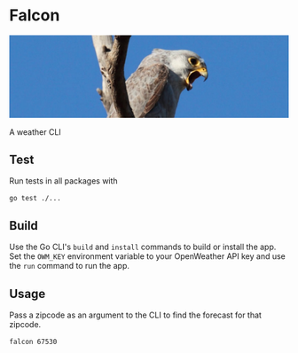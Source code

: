 # Falcon

![falcon](readme-images/falcon.png)

A weather CLI

## Test

Run tests in all packages with

```shell
go test ./...
```

## Build

Use the Go CLI's `build` and `install` commands to build or install the app.
Set the `OWM_KEY` environment variable to your OpenWeather API key and use the `run` command to run the app.

## Usage

Pass a zipcode as an argument to the CLI to find the forecast for that zipcode.

```shell
falcon 67530
```
